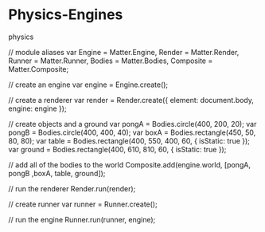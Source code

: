 # Physics-Engines
physics

// module aliases
var Engine = Matter.Engine,
    Render = Matter.Render,
    Runner = Matter.Runner,
    Bodies = Matter.Bodies,
    Composite = Matter.Composite;

// create an engine
var engine = Engine.create();

// create a renderer
var render = Render.create({
    element: document.body,
    engine: engine
});

// create objects and a ground
var pongA = Bodies.circle(400, 200, 20);
var pongB = Bodies.circle(400, 400, 40);
var boxA = Bodies.rectangle(450, 50, 80, 80);
var table = Bodies.rectangle(400, 550, 400, 60, { isStatic: true }); 
var ground = Bodies.rectangle(400, 610, 810, 60, { isStatic: true });

// add all of the bodies to the world
Composite.add(engine.world, [pongA, pongB ,boxA, table, ground]);



// run the renderer
Render.run(render);

// create runner
var runner = Runner.create();

// run the engine
Runner.run(runner, engine);
